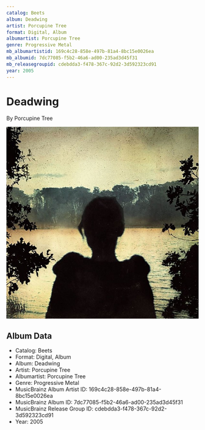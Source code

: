 ```yaml
---
catalog: Beets
album: Deadwing
artist: Porcupine Tree
format: Digital, Album
albumartist: Porcupine Tree
genre: Progressive Metal
mb_albumartistid: 169c4c28-858e-497b-81a4-8bc15e0026ea
mb_albumid: 7dc77085-f5b2-46a6-ad00-235ad3d45f31
mb_releasegroupid: cdebdda3-f478-367c-92d2-3d592323cd91
year: 2005
---
```


# Deadwing

By Porcupine Tree

![](../../assets/beetscovers/Porcupine_Tree-Deadwing.jpg)

## Album Data

- Catalog: Beets
- Format: Digital, Album
- Album: Deadwing
- Artist: Porcupine Tree
- Albumartist: Porcupine Tree
- Genre: Progressive Metal
- MusicBrainz Album Artist ID: 169c4c28-858e-497b-81a4-8bc15e0026ea
- MusicBrainz Album ID: 7dc77085-f5b2-46a6-ad00-235ad3d45f31
- MusicBrainz Release Group ID: cdebdda3-f478-367c-92d2-3d592323cd91
- Year: 2005


